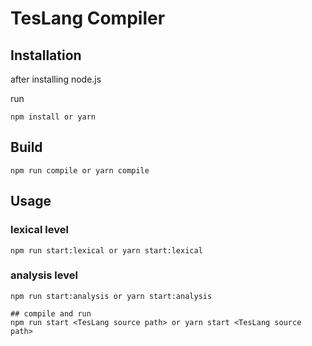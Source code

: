 # TesLang  Compiler

## Installation
after installing node.js 


run
```
npm install or yarn
```


## Build
```
npm run compile or yarn compile 
```

## Usage

### lexical level
```
npm run start:lexical or yarn start:lexical 
```

### analysis level
```
npm run start:analysis or yarn start:analysis 

## compile and run
npm run start <TesLang source path> or yarn start <TesLang source path> 
```

